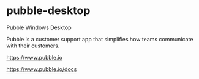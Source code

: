 # pubble-desktop
Pubble Windows Desktop

Pubble is a customer support app that simplifies how teams communicate with their customers.

https://www.pubble.io

https://www.pubble.io/docs
